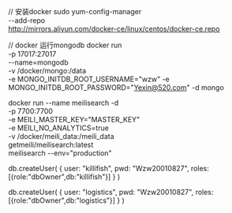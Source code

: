// 安装docker
sudo yum-config-manager \
    --add-repo \
    http://mirrors.aliyun.com/docker-ce/linux/centos/docker-ce.repo

// docker 运行mongodb
docker run \
-p 17017:27017 \
--name=mongodb \
-v /docker/mongo:/data \
-e MONGO_INITDB_ROOT_USERNAME="wzw" -e MONGO_INITDB_ROOT_PASSWORD="Yexin@520.com" -d  mongo

docker run --name meilisearch -d \
    -p 7700:7700 \
    -e MEILI_MASTER_KEY="MASTER_KEY"\
    -e MEILI_NO_ANALYTICS=true\
    -v /docker/meili_data:/meili_data \
    getmeili/meilisearch:latest \
    meilisearch --env="production"

db.createUser(
     {
       user: "killifish",
       pwd: "Wzw20010827",
       roles:[{role:"dbOwner",db:"killifish"}]
     }
  )

db.createUser(
     {
       user: "logistics",
       pwd: "Wzw20010827",
       roles:[{role:"dbOwner",db:"logistics"}]
     }
  )
